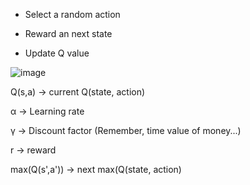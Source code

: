- Select a random action

- Reward an next state

- Update Q value

![image](https://github.com/user-attachments/assets/86c483b8-e6c0-498a-a4b4-178f857336b6)

Q(s,a) ->  current Q(state, action)

α -> Learning rate

γ -> Discount factor (Remember, time value of money...)

r -> reward

max(Q(s',a')) -> next max(Q(state, action)
